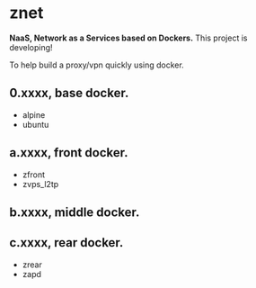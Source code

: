 # znet 
**NaaS, Network as a Services based on Dockers.**
This project is developing! 

To help build a proxy/vpn quickly using docker.

## 0.xxxx, base docker.
* alpine
* ubuntu

## a.xxxx, front docker.
* zfront
* zvps_l2tp

## b.xxxx, middle docker.

## c.xxxx, rear docker.
* zrear
* zapd

